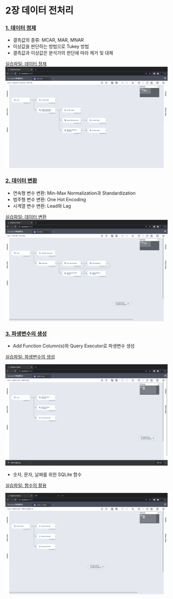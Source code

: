 # 2장 데이터 전처리

### [1. 데이터 정제](./notes/데이터%20정제.md)
- 결측값의 종류: MCAR, MAR, MNAR
- 이상값을 판단하는 방법으로 Tukey 방법
- 결측값과 이상값은 분석가의 판단에 따라 제거 및 대체

[실습파일: 데이터 정제](./데이터%20정제.json)
![](./images/workflow_데이터정제.png)

### [2. 데이터 변환](./notes/데이터%20변환.md)
- 연속형 변수 변환: Min-Max Normalization과 Standardization
- 범주형 변수 변환: One Hot Encoding
- 시계열 변수 변환: Lead와 Lag

[실습파일: 데이터 변환](./데이터%20변환.json)
![](./images/workflow_데이터변환.png)

### [3. 파생변수의 생성](./notes/파생변수의%20생성.md)
- Add Function Column(s)와 Query Executor로 파생변수 생성

[실습파일: 파생변수의 생성](./파생변수의%20생성.json)

![](./images/workflow_파생변수의생성.png)

- 숫자, 문자, 날짜를 위한 SQLite 함수

[실습파일: 함수의 활용](./함수의%20활용.json)

![](./images/workflow_함수의활용.png)